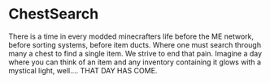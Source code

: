 ChestSearch
===========

There is a time in every modded minecrafters life before the ME network, before sorting systems, before item ducts. Where one must search through many a chest to find a single item. We strive to end that pain. Imagine a day where you can think of an item and any inventory containing it glows with a mystical light, well.... THAT DAY HAS COME.

